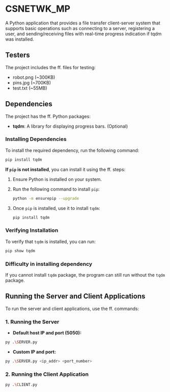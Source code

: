 # CSNETWK_MP 
A Python application that provides a file transfer client-server system that supports basic operations such as connecting to a server, registering a user, and sending/receiving files with real-time progress indication if tqdm was installed.

## Testers
The project includes the ff. files for testing:
- robot.png (~300KB)
- pins.jpg (~700KB)
- test.txt (~55MB)

## Dependencies
The project has the ff. Python packages:

- **tqdm**: A library for displaying progress bars. (Optional)

### Installing Dependencies
To install the required dependency, run the following command:

```bash
pip install tqdm
```

**If `pip` is not installed**, you can install it using the ff. steps:

1. Ensure Python is installed on your system.

2. Run the following command to install `pip`:
   ```bash
   python -m ensurepip --upgrade
   ```

3. Once `pip` is installed, use it to install `tqdm`:
   ```bash
   pip install tqdm
   ```

### Verifying Installation
To verify that `tqdm` is installed, you can run:
```bash
pip show tqdm
```

### Difficulty in installing dependency
If you cannot install `tqdm` package, the program can still run without the ``tqdm`` package.

## Running the Server and Client Applications
To run the server and client applications, use the ff. commands:

### 1. Running the Server
- **Default host IP and port (5050):**
```bash
py .\SERVER.py
```

- **Custom IP and port:**
```bash
py .\SERVER.py <ip_addr> <port_number>
```

### 2. Running the Client Application
```bash
py .\CLIENT.py
```
